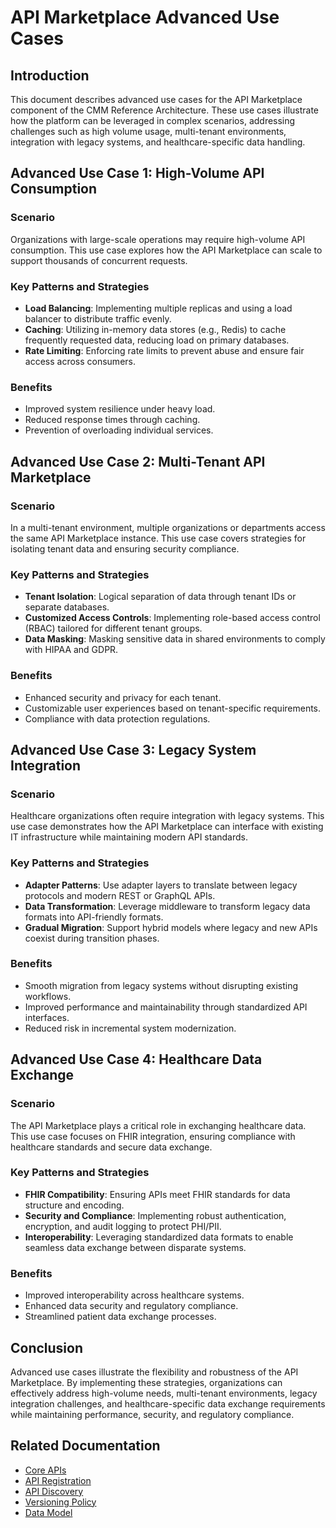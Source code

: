 # API Marketplace Advanced Use Cases

## Introduction

This document describes advanced use cases for the API Marketplace component of the CMM Reference Architecture. These use cases illustrate how the platform can be leveraged in complex scenarios, addressing challenges such as high volume usage, multi-tenant environments, integration with legacy systems, and healthcare-specific data handling.

## Advanced Use Case 1: High-Volume API Consumption

### Scenario

Organizations with large-scale operations may require high-volume API consumption. This use case explores how the API Marketplace can scale to support thousands of concurrent requests.

### Key Patterns and Strategies

- **Load Balancing**: Implementing multiple replicas and using a load balancer to distribute traffic evenly.
- **Caching**: Utilizing in-memory data stores (e.g., Redis) to cache frequently requested data, reducing load on primary databases.
- **Rate Limiting**: Enforcing rate limits to prevent abuse and ensure fair access across consumers.

### Benefits

- Improved system resilience under heavy load.
- Reduced response times through caching.
- Prevention of overloading individual services.

## Advanced Use Case 2: Multi-Tenant API Marketplace

### Scenario

In a multi-tenant environment, multiple organizations or departments access the same API Marketplace instance. This use case covers strategies for isolating tenant data and ensuring security compliance.

### Key Patterns and Strategies

- **Tenant Isolation**: Logical separation of data through tenant IDs or separate databases.
- **Customized Access Controls**: Implementing role-based access control (RBAC) tailored for different tenant groups.
- **Data Masking**: Masking sensitive data in shared environments to comply with HIPAA and GDPR.

### Benefits

- Enhanced security and privacy for each tenant.
- Customizable user experiences based on tenant-specific requirements.
- Compliance with data protection regulations.

## Advanced Use Case 3: Legacy System Integration

### Scenario

Healthcare organizations often require integration with legacy systems. This use case demonstrates how the API Marketplace can interface with existing IT infrastructure while maintaining modern API standards.

### Key Patterns and Strategies

- **Adapter Patterns**: Use adapter layers to translate between legacy protocols and modern REST or GraphQL APIs.
- **Data Transformation**: Leverage middleware to transform legacy data formats into API-friendly formats.
- **Gradual Migration**: Support hybrid models where legacy and new APIs coexist during transition phases.

### Benefits

- Smooth migration from legacy systems without disrupting existing workflows.
- Improved performance and maintainability through standardized API interfaces.
- Reduced risk in incremental system modernization.

## Advanced Use Case 4: Healthcare Data Exchange

### Scenario

The API Marketplace plays a critical role in exchanging healthcare data. This use case focuses on FHIR integration, ensuring compliance with healthcare standards and secure data exchange.

### Key Patterns and Strategies

- **FHIR Compatibility**: Ensuring APIs meet FHIR standards for data structure and encoding.
- **Security and Compliance**: Implementing robust authentication, encryption, and audit logging to protect PHI/PII.
- **Interoperability**: Leveraging standardized data formats to enable seamless data exchange between disparate systems.

### Benefits

- Improved interoperability across healthcare systems.
- Enhanced data security and regulatory compliance.
- Streamlined patient data exchange processes.

## Conclusion

Advanced use cases illustrate the flexibility and robustness of the API Marketplace. By implementing these strategies, organizations can effectively address high-volume needs, multi-tenant environments, legacy integration challenges, and healthcare-specific data exchange requirements while maintaining performance, security, and regulatory compliance.

## Related Documentation

- [Core APIs](../02-core-functionality/core-apis.md)
- [API Registration](../02-core-functionality/api-registration.md)
- [API Discovery](../02-core-functionality/api-discovery.md)
- [Versioning Policy](../04-governance-compliance/versioning-policy.md)
- [Data Model](../02-core-functionality/data-model.md)

